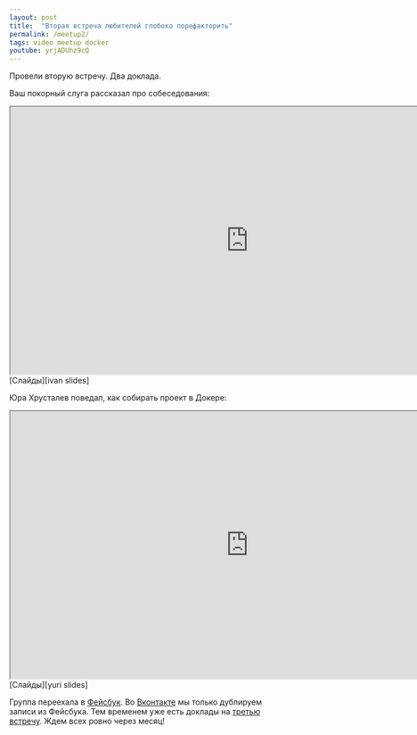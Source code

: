 ```yaml
---
layout: post
title:  "Вторая встреча любителей глобоко порефакторить"
permalink: /meetup2/
tags: video meetup docker
youtube: yrjADUhz9cQ
---
```


Провели вторую встречу. Два доклада.

Ваш покорный слуга рассказал про собеседования:

<iframe width="854" height="480"
src="https://www.youtube.com/embed/yrjADUhz9cQ"
allowfullscreen></iframe>
[Слайды][ivan slides]

Юра Хрусталев поведал, как собирать проект в Докере:

<iframe width="854" height="480"
src="https://www.youtube.com/embed/OwzaDJmJ8-o"
allowfullscreen></iframe>
[Слайды][yuri slides]

Группа переехала в [Фейсбук][fburl]. Во [Вконтакте][vkurl] мы только
дублируем записи из Фейсбука. Тем временем уже есть доклады на
[третью встречу][fbevent3]. Ждем всех ровно через месяц!

[ivan slides]: /talks/interview.html
[yuri slides]: http://www.slideshare.net/IvanGrishaev/ci-docker
[fburl]: https://www.facebook.com/groups/deeprefactoring/
[vkurl]: https://vk.com/deeprefactoring
[fbevent3]: https://www.facebook.com/events/1690652631190039/

